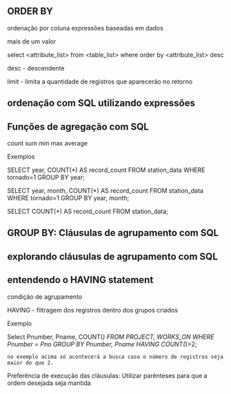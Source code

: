 ## ORDER BY

ordenação por coluna
expressões baseadas em dados

mais de um valor

select <attribute_list> from <table_list> where <condition> order by <attribute_list> desc <!-- desc significa descendente-->

desc - descendente

limit - limita a quantidade de registros que aparecerão no retorno

## ordenação com SQL utilizando expressões

## Funções de agregação com SQL

count
sum
min
max
average

Exemplos

SELECT year, COUNT(\*) AS record_count FROM station_data WHERE tornado=1 GROUP BY year;

SELECT year, month, COUNT(\*) AS record_count FROM station_data WHERE tornado=1 GROUP BY year, month;

SELECT COUNT(\*) AS record_count FROM station_data;

## GROUP BY: Cláusulas de agrupamento com SQL

## explorando cláusulas de agrupamento com SQL

## entendendo o HAVING statement

condição de agrupamento

HAVING - filtragem dos registros dentro dos grupos criados

Exemplo

Select Pnumber, Pname, COUNT(_)
FROM PROJECT, WORKS_ON
WHERE Pnumber = Pno
GROUP BY Pnumber, Pname
HAVING COUNT(_)>2;

    no exemplo acima só acontecerá a busca caso o número de registros seja maior do que 2.

Preferência de execução das cláusulas:
Utilizar parênteses para que a ordem desejada seja mantida
